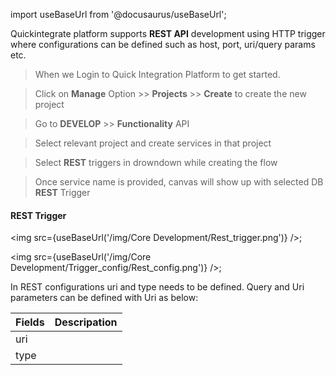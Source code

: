 import useBaseUrl from '@docusaurus/useBaseUrl';


Quickintegrate platform supports **REST API** development using HTTP trigger where configurations can be defined such as host, port, uri/query params etc.														


>When we Login to Quick Integration Platform to get started.

>Click on **Manage** Option >> **Projects** >> **Create** to create the new project

>Go to **DEVELOP** >> **Functionality** API

>Select relevant project and create services in that project

>Select **REST** triggers in drowndown while creating the flow

>Once service name is provided, canvas will show up with selected DB **REST** Trigger

#### REST Trigger

<img src={useBaseUrl('/img/Core Development/Rest_trigger.png')} />;

<img src={useBaseUrl('/img/Core Development/Trigger_config/Rest_config.png')} />;

In REST configurations uri and type needs to be defined. Query and Uri parameters can be defined with Uri as below:

<table>
<thead>
<tr>
<th>Fields</th>
<th>Descripation</th>
</tr>
</thead>
<tbody>
<tr>
<td>uri</td>
<td></td>
</tr>
<tr>
<td>type</td>
<td></td>
</tr>
</tbody>
</table>